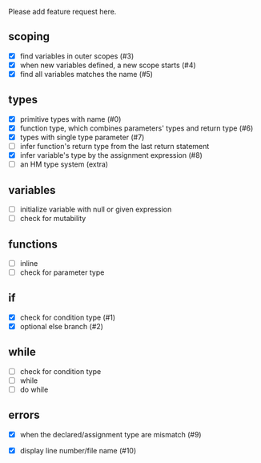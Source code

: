 
Please add feature request here.

## scoping

+ [X] find variables in outer scopes (#3)
+ [X] when new variables defined, a new scope starts (#4)
+ [X] find all variables matches the name (#5)

## types

+ [X] primitive types with name (#0)
+ [X] function type, which combines parameters' types and return type (#6)
+ [X] types with single type parameter (#7)
+ [ ] infer function's return type from the last return statement
+ [X] infer variable's type by the assignment expression (#8)
+ [ ] an HM type system (extra)

## variables

+ [ ] initialize variable with null or given expression
+ [ ] check for mutability

## functions

+ [ ] inline
+ [ ] check for parameter type

## if

+ [X] check for condition type (#1)
+ [X] optional else branch (#2)

## while

+ [ ] check for condition type
+ [ ] while
+ [ ] do while

## errors

+ [X] when the declared/assignment type are mismatch (#9)
+ [X] display line number/file name (#10)

